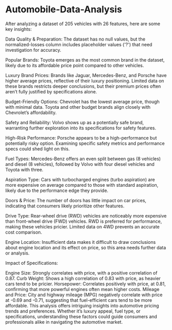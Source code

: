 # Automobile-Data-Analysis
After analyzing a dataset of 205 vehicles with 26 features, here are some key insights:

Data Quality & Preparation: The dataset has no null values, but the normalized-losses column includes placeholder values ('?') that need investigation for accuracy.

Popular Brands: Toyota emerges as the most common brand in the dataset, likely due to its affordable price point compared to other vehicles.

Luxury Brand Prices: Brands like Jaguar, Mercedes-Benz, and Porsche have higher average prices, reflective of their luxury positioning. Limited data on these brands restricts deeper conclusions, but their premium prices often aren’t fully justified by specifications alone.

Budget-Friendly Options: Chevrolet has the lowest average price, though with minimal data. Toyota and other budget brands align closely with Chevrolet’s affordability.

Safety and Reliability: Volvo shows up as a potentially safe brand, warranting further exploration into its specifications for safety features.

High-Risk Performance: Porsche appears to be a high-performance but potentially risky option. Examining specific safety metrics and performance specs could shed light on this.

Fuel Types: Mercedes-Benz offers an even split between gas (8 vehicles) and diesel (8 vehicles), followed by Volvo with four diesel vehicles and Toyota with three.

Aspiration Type: Cars with turbocharged engines (turbo aspiration) are more expensive on average compared to those with standard aspiration, likely due to the performance edge they provide.

Doors & Price: The number of doors has little impact on car prices, indicating that consumers likely prioritize other features.

Drive Type: Rear-wheel drive (RWD) vehicles are noticeably more expensive than front-wheel drive (FWD) vehicles. RWD is preferred for performance, making these vehicles pricier. Limited data on 4WD prevents an accurate cost comparison.

Engine Location: Insufficient data makes it difficult to draw conclusions about engine location and its effect on price, so this area needs further data or analysis.

Impact of Specifications:

Engine Size: Strongly correlates with price, with a positive correlation of 0.87.
Curb Weight: Shows a high correlation of 0.83 with price, as heavier cars tend to be pricier.
Horsepower: Correlates positively with price, at 0.81, confirming that more powerful engines often mean higher costs.
Mileage and Price: City and highway mileage (MPG) negatively correlate with price at -0.69 and -0.71, suggesting that fuel-efficient cars tend to be more affordable.
This analysis offers intriguing insights into automotive pricing trends and preferences. Whether it’s luxury appeal, fuel type, or specifications, understanding these factors could guide consumers and professionals alike in navigating the automotive market.

